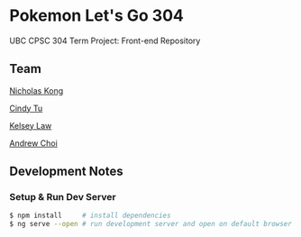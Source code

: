 # Pokemon Let's Go 304

UBC CPSC 304 Term Project: Front-end Repository

## Team

[Nicholas Kong](https://github.com/Asiapenguin)

[Cindy Tu](https://github.com/cindy-yhtu)

[Kelsey Law](https://github.com/kelseylaw)

[Andrew Choi](https://github.com/andrchoi)

## Development Notes

### Setup & Run Dev Server

```bash
$ npm install     # install dependencies
$ ng serve --open # run development server and open on default browser
```
